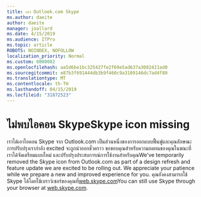```yaml
---
title: เอา Outlook.com Skype
ms.author: daeite
author: daeite
manager: joallard
ms.date: 4/15/2019
ms.audience: ITPro
ms.topic: article
ROBOTS: NOINDEX, NOFOLLOW
localization_priority: Normal
ms.custom: 8000082
ms.openlocfilehash: aa5d6be1bc325427fe2f69e5ad637a3082421ad0
ms.sourcegitcommit: e87b3f691444db3b9f460c9a3109146dc7ad4f80
ms.translationtype: MT
ms.contentlocale: th-TH
ms.lasthandoff: 04/15/2019
ms.locfileid: "31872523"
---
```

# <a name="skype-icon-missing"></a><span data-ttu-id="d560c-102">ไม่พบไอคอน Skype</span><span class="sxs-lookup"><span data-stu-id="d560c-102">Skype icon missing</span></span>

<span data-ttu-id="d560c-103">เราได้เอาไอคอน Skype จาก Outlook.com เป็นส่วนหนึ่งของการออกแบบฟื้นฟูและคุณลักษณะการปรับปรุงเรากำลัง excited จะถูกนำออกชั่วคราว ขอขอบคุณสำหรับความอดทนของคุณในขณะที่เราได้จัดเตรียมแบบใหม่ และปรับปรุงประสบการณ์การใช้งานสำหรับคุณ</span><span class="sxs-lookup"><span data-stu-id="d560c-103">We've temporarily removed the Skype icon from Outlook.com as part of a design refresh and feature update we are excited to be rolling out. We appreciate your patience while we prepare a new and improved experience for you.</span></span>
<span data-ttu-id="d560c-104">คุณยังคงสามารถใช้ Skype ได้โดยใช้เบราว์เซอร์ของคุณที่[web.skype.com](https://web.skype.com/)</span><span class="sxs-lookup"><span data-stu-id="d560c-104">You can still use Skype through your browser at [web.skype.com](https://web.skype.com/).</span></span>
